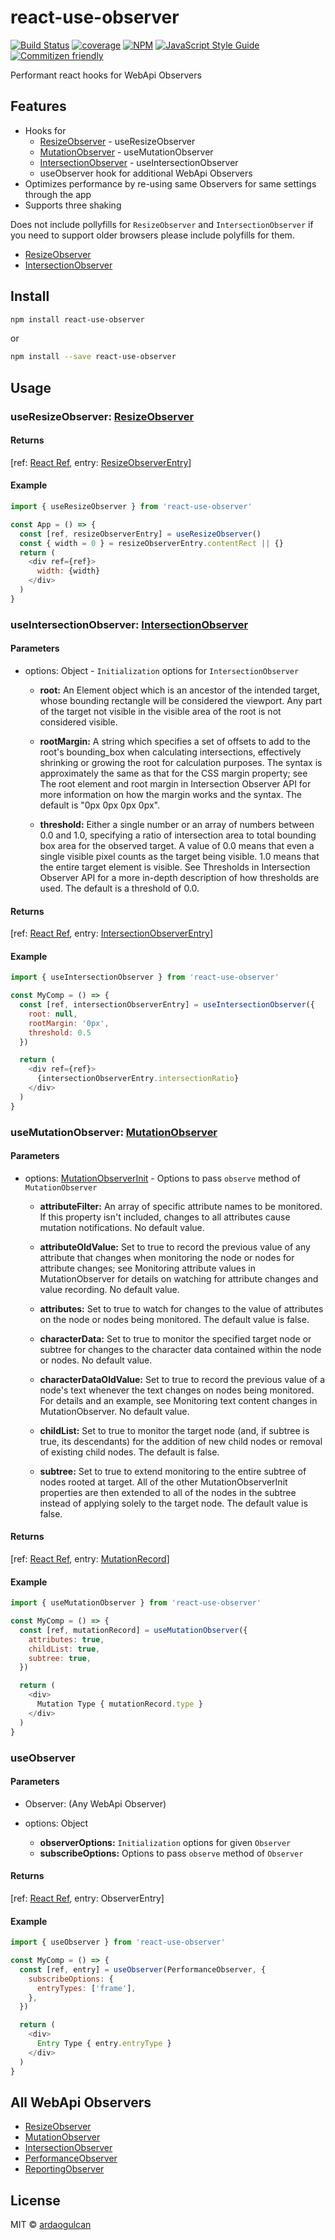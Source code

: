 # react-use-observer

[![Build Status](https://travis-ci.org/ardaogulcan/react-use-observer.svg?branch=master)](https://travis-ci.org/ardaogulcan/react-use-observer) [![coverage](https://codecov.io/gh/ardaogulcan/react-use-observer/branch/master/graph/badge.svg)](https://codecov.io/gh/ardaogulcan/react-use-observer) [![NPM](https://img.shields.io/npm/v/react-use-observer.svg)](https://www.npmjs.com/package/react-use-observer) [![JavaScript Style Guide](https://img.shields.io/badge/code_style-airbnb-brightgreen.svg)](https://github.com/airbnb/javascript)
[![Commitizen friendly](https://img.shields.io/badge/commitizen-friendly-brightgreen.svg)](http://commitizen.github.io/cz-cli/)

Performant react hooks for WebApi Observers

## Features

- Hooks for
  - [ResizeObserver](https://developer.mozilla.org/en-US/docs/Web/API/ResizeObserver) - useResizeObserver
  - [MutationObserver](https://developer.mozilla.org/en-US/docs/Web/API/MutationObserver) - useMutationObserver
  - [IntersectionObserver](https://developer.mozilla.org/en-US/docs/Web/API/IntersectionObserver) - useIntersectionObserver
  - useObserver hook for additional WebApi Observers
- Optimizes performance by re-using same Observers for same settings through the app
- Supports three shaking


Does not include pollyfills for `ResizeObserver` and `IntersectionObserver` if you need to support older browsers please include polyfills for them.
  - [ResizeObserver](https://github.com/que-etc/resize-observer-polyfill)
  - [IntersectionObserver](https://github.com/w3c/IntersectionObserver)

## Install

```bash
npm install react-use-observer
```

or

```bash
npm install --save react-use-observer
```

## Usage

### useResizeObserver: [ResizeObserver](https://developer.mozilla.org/en-US/docs/Web/API/ResizeObserver)

#### Returns
[ref: [React Ref](https://reactjs.org/docs/refs-and-the-dom.html), entry: [ResizeObserverEntry](https://developer.mozilla.org/en-US/docs/Web/API/ResizeObserverEntry)]

#### Example

```js
import { useResizeObserver } from 'react-use-observer'

const App = () => {
  const [ref, resizeObserverEntry] = useResizeObserver()
  const { width = 0 } = resizeObserverEntry.contentRect || {}
  return (
    <div ref={ref}>
      width: {width}
    </div>
  )
}
```

### useIntersectionObserver: [IntersectionObserver](https://developer.mozilla.org/en-US/docs/Web/API/IntersectionObserver)

#### Parameters

- options: Object - `Initialization` options for  `IntersectionObserver`

    - **root:**
    An Element object which is an ancestor of the intended target, whose bounding rectangle will be considered the viewport. Any part of the target not visible in the visible area of the root is not considered visible.

    - **rootMargin:**
    A string which specifies a set of offsets to add to the root's bounding_box when calculating intersections, effectively shrinking or growing the root for calculation purposes. The syntax is approximately the same as that for the CSS margin property; see The root element and root margin in Intersection Observer API for more information on how the margin works and the syntax. The default is "0px 0px 0px 0px".

    - **threshold:**
    Either a single number or an array of numbers between 0.0 and 1.0, specifying a ratio of intersection area to total bounding box area for the observed target. A value of 0.0 means that even a single visible pixel counts as the target being visible. 1.0 means that the entire target element is visible. See Thresholds in Intersection Observer API for a more in-depth description of how thresholds are used. The default is a threshold of 0.0.

#### Returns
[ref: [React Ref](https://reactjs.org/docs/refs-and-the-dom.html), entry: [IntersectionObserverEntry](https://developer.mozilla.org/en-US/docs/Web/API/IntersectionObserverEntry)]

#### Example

```js
import { useIntersectionObserver } from 'react-use-observer'

const MyComp = () => {
  const [ref, intersectionObserverEntry] = useIntersectionObserver({
    root: null,
    rootMargin: '0px',
    threshold: 0.5
  })

  return (
    <div ref={ref}>
      {intersectionObserverEntry.intersectionRatio}
    </div>
  )
}
```

### useMutationObserver: [MutationObserver](https://developer.mozilla.org/en-US/docs/Web/API/MutationObserver)

#### Parameters

- options: [MutationObserverInit](https://developer.mozilla.org/en-US/docs/Web/API/MutationObserverInit) - Options to pass `observe` method of `MutationObserver`

    - **attributeFilter:**
    An array of specific attribute names to be monitored. If this property isn't included, changes to all attributes cause mutation notifications. No default value.

    - **attributeOldValue:**
    Set to true to record the previous value of any attribute that changes when monitoring the node or nodes for attribute changes; see Monitoring attribute values in MutationObserver for details on watching for attribute changes and value recording. No default value.

    - **attributes:**
    Set to true to watch for changes to the value of attributes on the node or nodes being monitored. The default value is false.

    - **characterData:**
    Set to true to monitor the specified target node or subtree for changes to the character data contained within the node or nodes. No default value.

    - **characterDataOldValue:**
    Set to true to record the previous value of a node's text whenever the text changes on nodes being monitored. For details and an example, see Monitoring text content changes in MutationObserver. No default value.

    - **childList:**
    Set to true to monitor the target node (and, if subtree is true, its descendants) for the addition of new child nodes or removal of existing child nodes. The default is false.

    - **subtree:**
    Set to true to extend monitoring to the entire subtree of nodes rooted at target. All of the other MutationObserverInit properties are then extended to all of the nodes in the subtree instead of applying solely to the target node. The default value is false.

#### Returns

[ref: [React Ref](https://reactjs.org/docs/refs-and-the-dom.html), entry: [MutationRecord](https://developer.mozilla.org/en-US/docs/Web/API/MutationRecord)]

#### Example

```js
import { useMutationObserver } from 'react-use-observer'

const MyComp = () => {
  const [ref, mutationRecord] = useMutationObserver({
    attributes: true,
    childList: true,
    subtree: true,
  })

  return (
    <div>
      Mutation Type { mutationRecord.type }
    </div>
  )
}
```

### useObserver

#### Parameters

- Observer: (Any WebApi Observer)

- options: Object
  - **observerOptions:**
  `Initialization` options for given `Observer`
  - **subscribeOptions:**
  Options to pass `observe` method of `Observer`

#### Returns

[ref: [React Ref](https://reactjs.org/docs/refs-and-the-dom.html), entry: ObserverEntry]

#### Example

```js
import { useObserver } from 'react-use-observer'

const MyComp = () => {
  const [ref, entry] = useObserver(Performance​Observer, {
    subscribeOptions: {
      entryTypes: ['frame'],
    },
  })

  return (
    <div>
      Entry Type { entry.entryType }
    </div>
  )
}
```

## All WebApi Observers

- [ResizeObserver](https://developer.mozilla.org/en-US/docs/Web/API/ResizeObserver)
- [MutationObserver](https://developer.mozilla.org/en-US/docs/Web/API/MutationObserver)
- [IntersectionObserver](https://developer.mozilla.org/en-US/docs/Web/API/IntersectionObserver)
- [PerformanceObserver](https://developer.mozilla.org/en-US/docs/Web/API/PerformanceObserver)
- [ReportingObserver](https://developer.mozilla.org/en-US/docs/Web/API/ReportingObserver)

## License

MIT © [ardaogulcan](https://github.com/ardaogulcan)
